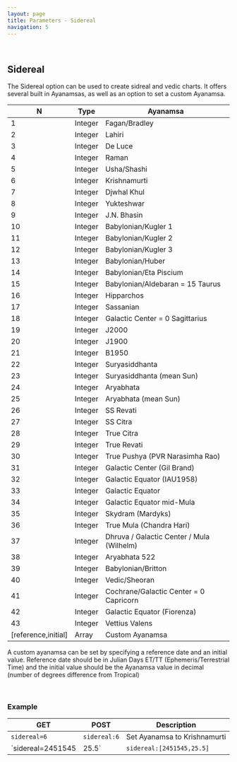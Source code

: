 ```yaml
---
layout: page
title: Parameters - Sidereal
navigation: 5
---
```


<style>
	.inner a {
		color: royalblue;
		font-weight: bold;
	}
	.inner code {
		font-size: 100%;
	}
	.navigation li {
		padding: 0.3vh;
	}
	.sidebar .sidebar-main {
	    height: calc(100% - 50px);
	    overflow-y: scroll;
	}
</style>

<br>

## Sidereal

The Sidereal option can be used to create sidreal and vedic charts. It offers several built in Ayanamsas, as well as an option to set a custom Ayanamsa.

| N | Type | Ayanamsa |
|---|---|---|
| 1 | Integer | Fagan/Bradley |
| 2 | Integer | Lahiri |
| 3 | Integer | De Luce |
| 4 | Integer | Raman |
| 5 | Integer | Usha/Shashi |
| 6 | Integer | Krishnamurti |
| 7 | Integer | Djwhal Khul |
| 8 | Integer | Yukteshwar |
| 9 | Integer | J.N. Bhasin |
| 10 | Integer | Babylonian/Kugler 1 |
| 11 | Integer | Babylonian/Kugler 2 |
| 12 | Integer | Babylonian/Kugler 3 |
| 13 | Integer | Babylonian/Huber |
| 14 | Integer | Babylonian/Eta Piscium |
| 15 | Integer | Babylonian/Aldebaran = 15 Taurus |
| 16 | Integer | Hipparchos |
| 17 | Integer | Sassanian |
| 18 | Integer | Galactic Center = 0 Sagittarius |
| 19 | Integer | J2000 |
| 20 | Integer | J1900 |
| 21 | Integer | B1950 |
| 22 | Integer | Suryasiddhanta |
| 23 | Integer | Suryasiddhanta (mean Sun) |
| 24 | Integer | Aryabhata |
| 25 | Integer | Aryabhata (mean Sun) |
| 26 | Integer | SS Revati |
| 27 | Integer | SS Citra |
| 28 | Integer | True Citra |
| 29 | Integer | True Revati |
| 30 | Integer | True Pushya (PVR Narasimha Rao) |
| 31 | Integer | Galactic Center (Gil Brand) |
| 32 | Integer | Galactic Equator (IAU1958) |
| 33 | Integer | Galactic Equator |
| 34 | Integer | Galactic Equator mid-Mula |
| 35 | Integer | Skydram (Mardyks) |
| 36 | Integer | True Mula (Chandra Hari) |
| 37 | Integer | Dhruva / Galactic Center / Mula (Wilhelm) |
| 38 | Integer | Aryabhata 522 |
| 39 | Integer | Babylonian/Britton |
| 40 | Integer | Vedic/Sheoran |
| 41 | Integer | Cochrane/Galactic Center = 0 Capricorn |
| 42 | Integer | Galactic Equator (Fiorenza) |
| 43 | Integer | Vettius Valens |
| [reference,initial] | Array | Custom Ayanamsa |

A custom ayanamsa can be set by specifying a reference date and an initial value. Reference date should be in Julian Days ET/TT (Ephemeris/Terrestrial Time) and the initial value should be the Ayanamsa value in decimal (number of degrees difference from Tropical)

<br>

### Example

|GET|POST|Description|
|---|---|---|
|`sidereal=6`|`sidereal:6`|Set Ayanamsa to Krishnamurti|
|`sidereal=2451545|25.5`|`sidereal:[2451545,25.5]`|Set Ayanamsa to 25.5 (25 deg 30 min) degrees at julian day 2451545 (J2000 / noon of January 1st, 2000)|

<br><br><br>
